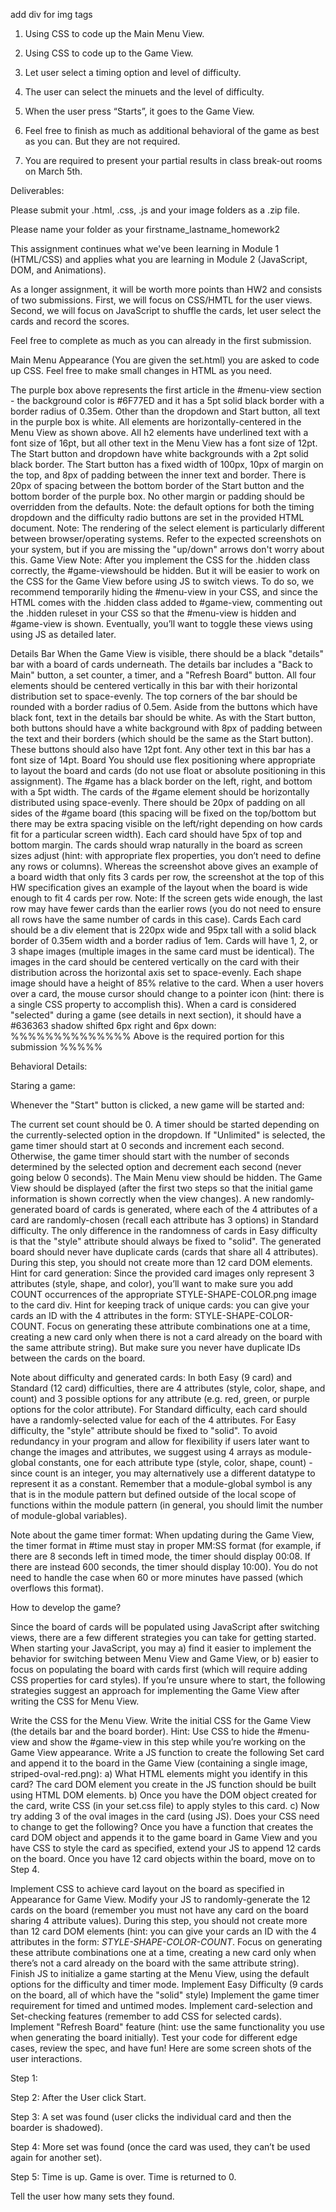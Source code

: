 add div for img tags

1)  Using CSS to code up the Main Menu View.

2)  Using CSS to code up to the Game View.

3)  Let user select a timing option and level of difficulty.

4) The user can select the minuets and the level of difficulty.

5)  When the user press “Starts”, it goes to the Game View.

6) Feel free to finish as much as additional behavioral of the game as best as you can. But they are not required.

7) You are required to present your partial results in class break-out rooms on March 5th.


Deliverables:

Please submit your .html, .css, .js and your image folders as a .zip file.

Please name your folder as your firstname_lastname_homework2

 

 

This assignment continues what we've been learning in Module 1 (HTML/CSS) and applies what you are learning in Module 2 (JavaScript, DOM, and Animations).

As a longer assignment, it will be worth more points than HW2 and consists of two submissions. First, we will focus on CSS/HMTL for the user views.  Second, we will focus on JavaScript to shuffle the cards, let user select the cards and record the scores.

Feel free to complete as much as you can already in the first submission.

Main Menu Appearance (You are given the set.html) you are asked to code up CSS. Feel free to make small changes in HTML as you need.

The purple box above represents the first article in the #menu-view section - the background color is #6F77ED and it has a 5pt solid black border with a border radius of 0.35em.
Other than the dropdown and Start button, all text in the purple box is white.
All elements are horizontally-centered in the Menu View as shown above.
All h2 elements have underlined text with a font size of 16pt, but all other text in the Menu View has a font size of 12pt.
The Start button and dropdown have white backgrounds with a 2pt solid black border.
The Start button has a fixed width of 100px, 10px of margin on the top, and 8px of padding between the inner text and border.
There is 20px of spacing between the bottom border of the Start button and the bottom border of the purple box.
No other margin or padding should be overridden from the defaults.
Note: the default options for both the timing dropdown and the difficulty radio buttons are set in the provided HTML document.
Note: The rendering of the select element is particularly different between browser/operating systems. Refer to the expected screenshots on your system, but if you are missing the "up/down" arrows don't worry about this.
Game View
Note: After you implement the CSS for the .hidden class correctly, the #game-viewshould be hidden. But it will be easier to work on the CSS for the Game View before using JS to switch views. To do so, we recommend temporarily hiding the #menu-view in your CSS, and since the HTML comes with the .hidden class added to #game-view, commenting out the .hidden ruleset in your CSS so that the #menu-view is hidden and #game-view is shown. Eventually, you’ll want to toggle these views using using JS as detailed later.
 

 

Details Bar
When the Game View is visible, there should be a black "details" bar with a board of cards underneath.
The details bar includes a "Back to Main" button, a set counter, a timer, and a "Refresh Board" button. All four elements should be centered vertically in this bar with their horizontal distribution set to space-evenly.
The top corners of the bar should be rounded with a border radius of 0.5em.
Aside from the buttons which have black font, text in the details bar should be white.
As with the Start button, both buttons should have a white background with 8px of padding between the text and their borders (which should be the same as the Start button). These buttons should also have 12pt font.
Any other text in this bar has a font size of 14pt.
Board
You should use flex positioning where appropriate to layout the board and cards (do not use float or absolute positioning in this assignment).
The #game has a black border on the left, right, and bottom with a 5pt width.
The cards of the #game element should be horizontally distributed using space-evenly.
There should be 20px of padding on all sides of the #game board (this spacing will be fixed on the top/bottom but there may be extra spacing visible on the left/right depending on how cards fit for a particular screen width).
Each card should have 5px of top and bottom margin.
The cards should wrap naturally in the board as screen sizes adjust (hint: with appropriate flex properties, you don’t need to define any rows or columns).
Whereas the screenshot above gives an example of a board width that only fits 3 cards per row, the screenshot at the top of this HW specification gives an example of the layout when the board is wide enough to fit 4 cards per row.
Note: If the screen gets wide enough, the last row may have fewer cards than the earlier rows (you do not need to ensure all rows have the same number of cards in this case).
Cards
Each card should be a div element that is 220px wide and 95px tall with a solid black border of 0.35em width and a border radius of 1em.
Cards will have 1, 2, or 3 shape images (multiple images in the same card must be identical).
The images in the card should be centered vertically on the card with their distribution across the horizontal axis set to space-evenly.
Each shape image should have a height of 85% relative to the card.
When a user hovers over a card, the mouse cursor should change to a pointer icon (hint: there is a single CSS property to accomplish this).
When a card is considered "selected" during a game (see details in next section), it should have a #636363 shadow shifted 6px right and 6px down:
%%%%%%%%%%%%%% Above is the required portion for this submission %%%%%

Behavioral Details:

Staring a game:

Whenever the "Start" button is clicked, a new game will be started and:

The current set count should be 0.
A timer should be started depending on the currently-selected option in the dropdown. If "Unlimited" is selected, the game timer should start at 0 seconds and increment each second. Otherwise, the game timer should start with the number of seconds determined by the selected option and decrement each second (never going below 0 seconds).
The Main Menu view should be hidden.
The Game View should be displayed (after the first two steps so that the initial game information is shown correctly when the view changes).
A new randomly-generated board of cards is generated, where each of the 4 attributes of a card are randomly-chosen (recall each attribute has 3 options) in Standard difficulty. The only difference in the randomness of cards in Easy difficulty is that the "style" attribute should always be fixed to "solid".
The generated board should never have duplicate cards (cards that share all 4 attributes). During this step, you should not create more than 12 card DOM elements.
Hint for card generation: Since the provided card images only represent 3 attributes (style, shape, and color), you’ll want to make sure you add COUNT occurrences of the appropriate STYLE-SHAPE-COLOR.png image to the card div.
Hint for keeping track of unique cards: you can give your cards an ID with the 4 attributes in the form: STYLE-SHAPE-COLOR-COUNT. Focus on generating these attribute combinations one at a time, creating a new card only when there is not a card already on the board with the same attribute string). But make sure you never have duplicate IDs between the cards on the board.
 

Note about difficulty and generated cards: In both Easy (9 card) and Standard (12 card) difficulties, there are 4 attributes (style, color, shape, and count) and 3 possible options for any attribute (e.g. red, green, or purple options for the color attribute). For Standard difficulty, each card should have a randomly-selected value for each of the 4 attributes. For Easy difficulty, the "style" attribute should be fixed to "solid". To avoid redundancy in your program and allow for flexibility if users later want to change the images and attributes, we suggest using 4 arrays as module-global constants, one for each attribute type (style, color, shape, count) - since count is an integer, you may alternatively use a different datatype to represent it as a constant. Remember that a module-global symbol is any that is in the module pattern but defined outside of the local scope of functions within the module pattern (in general, you should limit the number of module-global variables).

Note about the game timer format: When updating during the Game View, the timer format in #time must stay in proper MM:SS format (for example, if there are 8 seconds left in timed mode, the timer should display 00:08. If there are instead 600 seconds, the timer should display 10:00). You do not need to handle the case when 60 or more minutes have passed (which overflows this format).

 

How to develop the game?

Since the board of cards will be populated using JavaScript after switching views, there are a few different strategies you can take for getting started. When starting your JavaScript, you may a) find it easier to implement the behavior for switching between Menu View and Game View, or b) easier to focus on populating the board with cards first (which will require adding CSS properties for card styles). If you’re unsure where to start, the following strategies suggest an approach for implementing the Game View after writing the CSS for Menu View.

Write the CSS for the Menu View.
Write the initial CSS for the Game View (the details bar and the board border). Hint: Use CSS to hide the #menu-view and show the #game-view in this step while you’re working on the Game View appearance.
Write a JS function to create the following Set card and append it to the board in the Game View (containing a single image, striped-oval-red.png):
a) What HTML elements might you identify in this card? The card DOM element you create in the JS function should be built using HTML DOM elements.
b) Once you have the DOM object created for the card, write CSS (in your set.css file) to apply styles to this card.
c) Now try adding 3 of the oval images in the card (using JS). Does your CSS need to change to get the following?
Once you have a function that creates the card DOM object and appends it to the game board in Game View and you have CSS to style the card as specified, extend your JS to append 12 cards on the board. Once you have 12 card objects within the board, move on to Step 4.

Implement CSS to achieve card layout on the board as specified in Appearance for Game View.
Modify your JS to randomly-generate the 12 cards on the board (remember you must not have any card on the board sharing 4 attribute values). During this step, you should not create more than 12 card DOM elements (hint: you can give your cards an ID with the 4 attributes in the form: *STYLE-SHAPE-COLOR-COUNT*. Focus on generating these attribute combinations one at a time, creating a new card only when there’s not a card already on the board with the same attribute string).
Finish JS to initialize a game starting at the Menu View, using the default options for the difficulty and timer mode.
Implement Easy Difficulty (9 cards on the board, all of which have the "solid" style)
Implement the game timer requirement for timed and untimed modes.
Implement card-selection and Set-checking features (remember to add CSS for selected cards).
Implement "Refresh Board" feature (hint: use the same functionality you use when generating the board initially).
Test your code for different edge cases, review the spec, and have fun!
 Here are some screen shots of the user interactions.

 

Step 1:

 

Step 2: After the User click Start.

 

 

Step 3: A set was found (user clicks the individual card and then the boarder is shadowed).  

Step 4: More set was found  (once the card was used, they can’t be used again for another set).

Step 5: Time is up. Game is over.  Time is returned to 0.

Tell the user how many sets they found.
